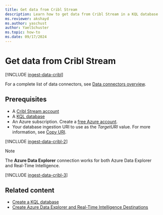 ```yaml
---
title: Get data from Cribl Stream
description: Learn how to get data from Cribl Stream in a KQL database in Real-Time Intelligence.
ms.reviewer: akshayd
ms.author: yaschust
author: YaelSchuster
ms.topic: how-to
ms.date: 09/17/2024
---
```

# Get data from Cribl Stream

[!INCLUDE [ingest-data-cribl](~/../kusto-repo/data-explorer/includes/cross-repo/ingest-data-cribl.md)]

For a complete list of data connectors, see [Data connectors overview](data-connectors/data-connectors.md).

## Prerequisites

* A [Cribl Stream account](https://cribl.io)
* A [KQL database](/fabric/real-time-analytics/create-database)
* An Azure subscription. Create a [free Azure account](https://azure.microsoft.com/free/).<a id=ingestion-uri></a>
* Your database ingestion URI to use as the *TargetURI* value. For more information, see [Copy URI](access-database-copy-uri.md#copy-uri).

[!INCLUDE [ingest-data-cribl-2](~/../kusto-repo/data-explorer/includes/cross-repo/ingest-data-cribl-2.md)]

> [!NOTE]
> The **Azure Data Explorer** connection works for both Azure Data Explorer and Real-Time Intelligence.

[!INCLUDE [ingest-data-cribl-3](~/../kusto-repo/data-explorer/includes/cross-repo/ingest-data-cribl-3.md)]

## Related content

* [Create a KQL database](create-database.md)
* [Create Azure Data Explorer and Real-Time Intelligence Destinations](https://docs.cribl.io/stream/destinations-azure-data-explorer/)
